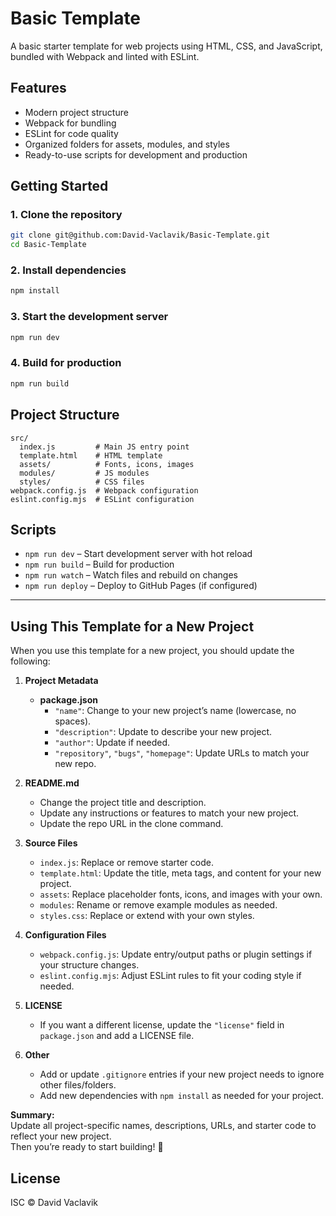 # Basic Template

A basic starter template for web projects using HTML, CSS, and JavaScript, bundled with Webpack and linted with ESLint.

## Features

- Modern project structure
- Webpack for bundling
- ESLint for code quality
- Organized folders for assets, modules, and styles
- Ready-to-use scripts for development and production

## Getting Started

### 1. Clone the repository

```sh
git clone git@github.com:David-Vaclavik/Basic-Template.git
cd Basic-Template
```

### 2. Install dependencies

```sh
npm install
```

### 3. Start the development server

```sh
npm run dev
```

### 4. Build for production

```sh
npm run build
```

## Project Structure

```
src/
  index.js         # Main JS entry point
  template.html    # HTML template
  assets/          # Fonts, icons, images
  modules/         # JS modules
  styles/          # CSS files
webpack.config.js  # Webpack configuration
eslint.config.mjs  # ESLint configuration
```

## Scripts

- `npm run dev` – Start development server with hot reload
- `npm run build` – Build for production
- `npm run watch` – Watch files and rebuild on changes
- `npm run deploy` – Deploy to GitHub Pages (if configured)

---

## Using This Template for a New Project

When you use this template for a new project, you should update the following:

1. **Project Metadata**

   - **package.json**
     - `"name"`: Change to your new project’s name (lowercase, no spaces).
     - `"description"`: Update to describe your new project.
     - `"author"`: Update if needed.
     - `"repository"`, `"bugs"`, `"homepage"`: Update URLs to match your new repo.

2. **README.md**

   - Change the project title and description.
   - Update any instructions or features to match your new project.
   - Update the repo URL in the clone command.

3. **Source Files**

   - `index.js`: Replace or remove starter code.
   - `template.html`: Update the title, meta tags, and content for your new project.
   - `assets`: Replace placeholder fonts, icons, and images with your own.
   - `modules`: Rename or remove example modules as needed.
   - `styles.css`: Replace or extend with your own styles.

4. **Configuration Files**

   - `webpack.config.js`: Update entry/output paths or plugin settings if your structure changes.
   - `eslint.config.mjs`: Adjust ESLint rules to fit your coding style if needed.

5. **LICENSE**

   - If you want a different license, update the `"license"` field in `package.json` and add a LICENSE file.

6. **Other**
   - Add or update `.gitignore` entries if your new project needs to ignore other files/folders.
   - Add new dependencies with `npm install` as needed for your project.

**Summary:**  
Update all project-specific names, descriptions, URLs, and starter code to reflect your new project.  
Then you’re ready to start building! 🚀

## License

ISC © David Vaclavik
